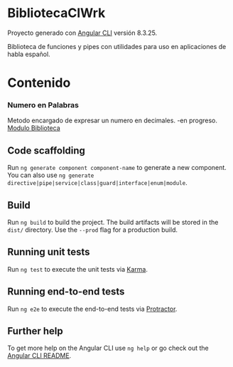 # BibliotecaClWrk

Proyecto generado con  [Angular CLI](https://github.com/angular/angular-cli) versión 8.3.25.

Biblioteca de funciones y pipes con utilidades para uso en aplicaciones de habla español.

# Contenido

### Numero en Palabras
Metodo encargado de expresar un numero en decimales. 
-en progreso.
 [Modulo Biblioteca](./projects/biblio-cl-angular/src/lib/numero-en-palabras)



## Code scaffolding

Run `ng generate component component-name` to generate a new component. You can also use `ng generate directive|pipe|service|class|guard|interface|enum|module`.

## Build

Run `ng build` to build the project. The build artifacts will be stored in the `dist/` directory. Use the `--prod` flag for a production build.

## Running unit tests

Run `ng test` to execute the unit tests via [Karma](https://karma-runner.github.io).

## Running end-to-end tests

Run `ng e2e` to execute the end-to-end tests via [Protractor](http://www.protractortest.org/).

## Further help

To get more help on the Angular CLI use `ng help` or go check out the [Angular CLI README](https://github.com/angular/angular-cli/blob/master/README.md).

